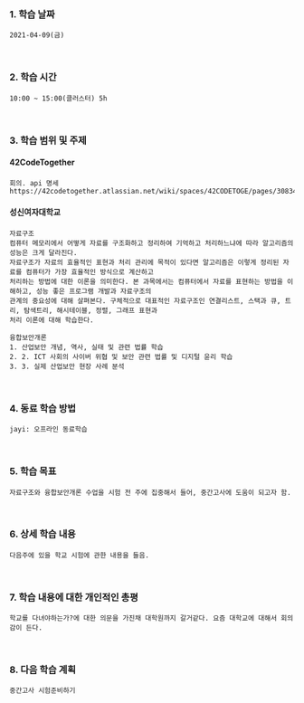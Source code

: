 ### 1. 학습 날짜
    2021-04-09(금)
​
### 2. 학습 시간
    10:00 ~ 15:00(클러스터) 5h
​
### 3. 학습 범위 및 주제         
#### 42CodeTogether
    회의. api 명세
    https://42codetogether.atlassian.net/wiki/spaces/42CODETOGE/pages/30834711/api

#### 성신여자대학교
    자료구조
    컴퓨터 메모리에서 어떻게 자료를 구조화하고 정리하여 기억하고 처리하느냐에 따라 알고리즘의 성능은 크게 달라진다. 
    자료구조가 자료의 효율적인 표현과 처리 관리에 목적이 있다면 알고리즘은 이렇게 정리된 자료를 컴퓨터가 가장 효율적인 방식으로 계산하고 
    처리하는 방법에 대한 이론을 의미한다. 본 과목에서는 컴퓨터에서 자료를 표현하는 방법을 이해하고, 성능 좋은 프로그램 개발과 자료구조의 
    관계의 중요성에 대해 살펴본다. 구체적으로 대표적인 자료구조인 연결리스트, 스택과 큐, 트리, 탐색트리, 해시테이블, 정렬, 그래프 표현과 
    처리 이론에 대해 학습한다.
    
    융합보안개론
    1. 산업보안 개념, 역사, 실태 및 관련 법률 학습 
    2. 2. ICT 사회의 사이버 위협 및 보안 관련 법률 및 디지털 윤리 학습 
    3. 3. 실제 산업보안 현장 사례 분석
​
### 4. 동료 학습 방법
    jayi: 오프라인 동료학습
​
### 5. 학습 목표
    자료구조와 융합보안개론 수업을 시험 전 주에 집중해서 들어, 중간고사에 도움이 되고자 함.
​
### 6. 상세 학습 내용
    다음주에 있을 학교 시험에 관한 내용을 들음.
​
### 7. 학습 내용에 대한 개인적인 총평
    학교를 다녀야하는가?에 대한 의문을 가진채 대학원까지 갈거같다. 요즘 대학교에 대해서 회의감이 든다.
​
### 8. 다음 학습 계획
    중간고사 시험준비하기